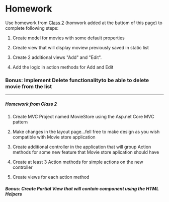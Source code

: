 
# Homework

Use homework from [Class 2](https://github.com/sedc-codecademy/sedc7-08-aspnetmvc/blob/master/g2/Class%202/Homework.md) (homwork added at the buttom of this page) to complete following steps:

1. Create model for movies with some default properties

2. Create view that will display moview previously saved in static list

3. Create 2 additional views "Add" and "Edit".

4. Add the logic in action methods for Add and Edit

### Bonus: Implement Delete functionalityto be able to delete movie from the list


----------------------------------------------------------------------------------
##### Homework from Class 2
1. Create MVC Project named MovieStore using the Asp.net Core MVC pattern

2. Make changes in the layout page...fell free to make design as you wish compatible with Movie store application 

3. Create additional controller in the application that will group Action methods  for some new feature that Movie store aplication should have

4. Create at least 3 Action methods for simple actions on the new controller

5. Create views for each action method 

##### Bonus: Create Partial View that will contain component using the HTML Helpers
